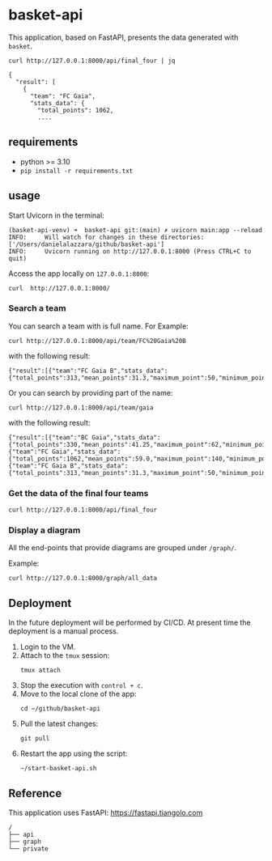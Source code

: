 # basket-api
This application, based on FastAPI, presents the data generated with `basket`.

```
curl http://127.0.0.1:8000/api/final_four | jq

{
  "result": [
    {
      "team": "FC Gaia",
      "stats_data": {
        "total_points": 1062,
        ....
```

## requirements
- python >= 3.10
- `pip install -r requirements.txt`

## usage
Start Uvicorn in the terminal:
```
(basket-api-venv) ➜  basket-api git:(main) ✗ uvicorn main:app --reload
INFO:     Will watch for changes in these directories: ['/Users/danielalazzara/github/basket-api']
INFO:     Uvicorn running on http://127.0.0.1:8000 (Press CTRL+C to quit)
```
Access the app locally on `127.0.0.1:8000`:
```
curl  http://127.0.0.1:8000/
```

### Search a team
You can search a team with is full name. For Example:
```
curl http://127.0.0.1:8000/api/team/FC%20Gaia%20B
```
with the following result:
```
{"result":[{"team":"FC Gaia B","stats_data":{"total_points":313,"mean_points":31.3,"maximum_point":50,"minimum_point":4,"games_played":10,"wins":4,"wins_percentage":0.4}}]}%
```

Or you can search by providing part of the name:
```
curl http://127.0.0.1:8000/api/team/gaia
```
with the following result:
```
{"result":[{"team":"BC Gaia","stats_data":{"total_points":330,"mean_points":41.25,"maximum_point":62,"minimum_point":0,"games_played":8,"wins":6,"wins_percentage":0.75}},{"team":"FC Gaia","stats_data":{"total_points":1062,"mean_points":59.0,"maximum_point":140,"minimum_point":36,"games_played":18,"wins":11,"wins_percentage":0.6111111111111112}},{"team":"FC Gaia B","stats_data":{"total_points":313,"mean_points":31.3,"maximum_point":50,"minimum_point":4,"games_played":10,"wins":4,"wins_percentage":0.4}}]}%
```


### Get the data of the final four teams
```
curl http://127.0.0.1:8000/api/final_four
```

### Display a diagram
All the end-points that provide diagrams are grouped under `/graph/`.

Example:

```
curl http://127.0.0.1:8000/graph/all_data
```

## Deployment
In the future deployment will be performed by CI/CD. At present time the deployment is a manual process.

1. Login to the VM.
2. Attach to the `tmux` session:
    ```
    tmux attach
    ```
3. Stop the execution with `control + c`.
4. Move to the local clone of the app:
    ```
    cd ~/github/basket-api
    ```
5. Pull the latest changes:
    ```
    git pull
    ```
6. Restart the app using the script:
    ```
    ~/start-basket-api.sh
    ```

## Reference
This application uses FastAPI: https://fastapi.tiangolo.com


```
/
├── api
├── graph
└── private
```